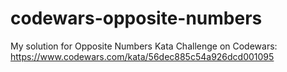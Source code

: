 # codewars-opposite-numbers
My solution for Opposite Numbers Kata Challenge on Codewars: https://www.codewars.com/kata/56dec885c54a926dcd001095
